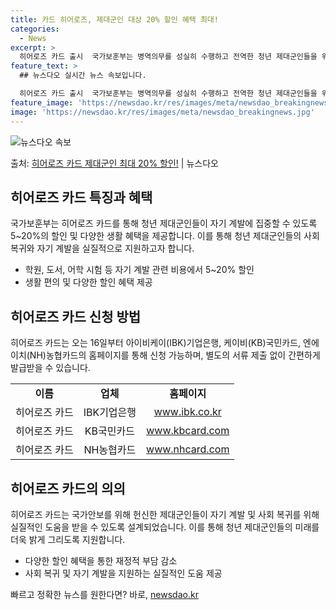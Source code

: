 ```yaml
---
title: 카드 히어로즈, 제대군인 대상 20% 할인 혜택 최대!
categories:
  - News
excerpt: >
  히어로즈 카드 출시  국가보훈부는 병역의무를 성실히 수행하고 전역한 청년 제대군인들을 위해 '히어로즈 카드'…
feature_text: >
  ## 뉴스다오 실시간 뉴스 속보입니다.

  히어로즈 카드 출시  국가보훈부는 병역의무를 성실히 수행하고 전역한 청년 제대군인들을 위해 '히어로즈 카드'…
feature_image: 'https://newsdao.kr/res/images/meta/newsdao_breakingnews.jpg'
image: 'https://newsdao.kr/res/images/meta/newsdao_breakingnews.jpg'
---
```


![뉴스다오 속보](https://newsdao.kr/res/images/meta/newsdao_breakingnews.jpg)

<p>출처: <a href="https://newsdao.kr/4723" rel="dofollow">히어로즈 카드 제대군인 최대 20% 할인!</a> | 뉴스다오</p>

<h2 data-ke-size="size26">히어로즈 카드 특징과 혜택</h2>
<p data-ke-size="size16">국가보훈부는 히어로즈 카드를 통해 청년 제대군인들이 자기 계발에 집중할 수 있도록 5~20%의 할인 및 다양한 생활 혜택을 제공합니다. 이를 통해 청년 제대군인들의 사회 복귀와 자기 계발을 실질적으로 지원하고자 합니다.</p>
<ul>
  <li>학원, 도서, 어학 시험 등 자기 계발 관련 비용에서 5~20% 할인</li>
  <li>생활 편의 및 다양한 할인 혜택 제공</li>
</ul>

<h2 data-ke-size="size26">히어로즈 카드 신청 방법</h2>
<p data-ke-size="size16">히어로즈 카드는 오는 16일부터 아이비케이(IBK)기업은행, 케이비(KB)국민카드, 엔에이치(NH)농협카드의 홈페이지를 통해 신청 가능하며, 별도의 서류 제출 없이 간편하게 발급받을 수 있습니다.</p>
<table>
  <tr>
    <td style="text-align: center; height: 17px;"><b>이름</b></td>
    <td style="text-align: center; height: 17px;"><b>업체</b></td>
    <td style="text-align: center; height: 17px;"><b>홈페이지</b></td>
  </tr>
  <tr>
    <td style="text-align: center; height: 17px;">히어로즈 카드</td>
    <td style="text-align: center; height: 17px;">IBK기업은행</td>
    <td style="text-align: center; height: 17px;"><a href="https://www.ibk.co.kr">www.ibk.co.kr</a></td>
  </tr>
  <tr>
    <td style="text-align: center; height: 17px;">히어로즈 카드</td>
    <td style="text-align: center; height: 17px;">KB국민카드</td>
    <td style="text-align: center; height: 17px;"><a href="https://www.kbcard.com">www.kbcard.com</a></td>
  </tr>
  <tr>
    <td style="text-align: center; height: 17px;">히어로즈 카드</td>
    <td style="text-align: center; height: 17px;">NH농협카드</td>
    <td style="text-align: center; height: 17px;"><a href="https://www.nhcard.com">www.nhcard.com</a></td>
  </tr>
</table>

<h2 data-ke-size="size26">히어로즈 카드의 의의</h2>
<p data-ke-size="size16">히어로즈 카드는 국가안보를 위해 헌신한 제대군인들이 자기 계발 및 사회 복귀를 위해 실질적인 도움을 받을 수 있도록 설계되었습니다. 이를 통해 청년 제대군인들의 미래를 더욱 밝게 그리도록 지원합니다.</p>
<ul>
  <li>다양한 할인 혜택을 통한 재정적 부담 감소</li>
  <li>사회 복귀 및 자기 계발을 지원하는 실질적인 도움 제공</li>
</ul>
 

빠르고 정확한 뉴스를 원한다면? 바로, <a href="https://newsdao.kr" rel="dofollow">newsdao.kr</a>


